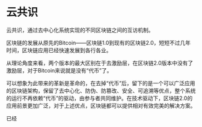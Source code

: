 # 云共识

云共识，通过去中心化系统实现的不同区块链之间的互访机制。

区块链的发展从原先的Bitcoin——区块链1.0到现有的区块链2.0，短短不过几年时间，区块链应用已经快速发展到各行各业。

从理论角度来看，两个版本的最大区别在于去激励层，在区块链2.0版本中没有了激励层，对于Bitcoin来说就是没有“代币”了。

可以想象为此带来的革新是革命的，在去掉“代币”后，留下的是一个可以广泛应用的区块链架构，保留了去中心化、防伪、防篡改、安全、可追溯等优点，整个系统的运行不再依赖“代币”的驱动，由参与者共同维护。在技术驱动下，区块链2.0的应用前景更加广泛，对于上述优点，区块链都可以提供相对有效完美的解决方案。

已经

